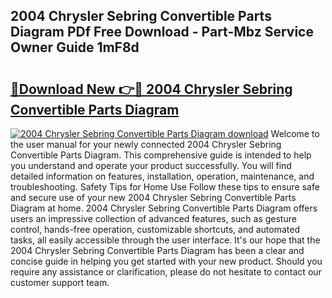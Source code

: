 ## 2004 Chrysler Sebring Convertible Parts Diagram PDf Free Download - Part-Mbz Service Owner Guide 1mF8d

# <h2><a href="http://dfm16qk.blite.top/?on=2004+Chrysler+Sebring+Convertible+Parts+Diagram">🔗Download New 👉🔴 2004 Chrysler Sebring Convertible Parts Diagram</a></h2>

[![2004 Chrysler Sebring Convertible Parts Diagram download](https://i.imgur.com/lujVjoI.png)](http://dfm16qk.blite.top/?on=2004+Chrysler+Sebring+Convertible+Parts+Diagram)
Welcome to the user manual for your newly connected 2004 Chrysler Sebring Convertible Parts Diagram. This comprehensive guide is intended to help you understand and operate your product successfully. You will find detailed information on features, installation, operation, maintenance, and troubleshooting. Safety Tips for Home Use Follow these tips to ensure safe and secure use of your new 2004 Chrysler Sebring Convertible Parts Diagram at home. 2004 Chrysler Sebring Convertible Parts Diagram offers users an impressive collection of advanced features, such as gesture control, hands-free operation, customizable shortcuts, and automated tasks, all easily accessible through the user interface. It's our hope that the 2004 Chrysler Sebring Convertible Parts Diagram has been a clear and concise guide in helping you get started with your new product. Should you require any assistance or clarification, please do not hesitate to contact our customer support team.
